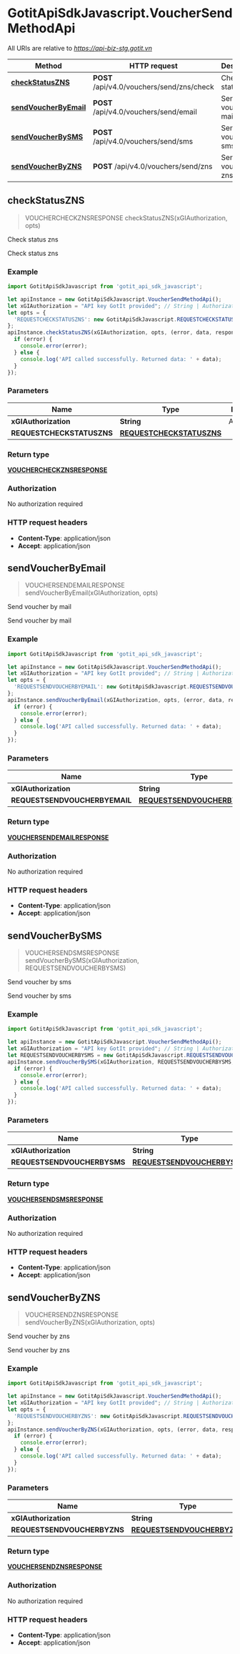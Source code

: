 # GotitApiSdkJavascript.VoucherSendMethodApi

All URIs are relative to *https://api-biz-stg.gotit.vn*

Method | HTTP request | Description
------------- | ------------- | -------------
[**checkStatusZNS**](VoucherSendMethodApi.md#checkStatusZNS) | **POST** /api/v4.0/vouchers/send/zns/check | Check status zns
[**sendVoucherByEmail**](VoucherSendMethodApi.md#sendVoucherByEmail) | **POST** /api/v4.0/vouchers/send/email | Send voucher by mail
[**sendVoucherBySMS**](VoucherSendMethodApi.md#sendVoucherBySMS) | **POST** /api/v4.0/vouchers/send/sms | Send voucher by sms
[**sendVoucherByZNS**](VoucherSendMethodApi.md#sendVoucherByZNS) | **POST** /api/v4.0/vouchers/send/zns | Send voucher by zns



## checkStatusZNS

> VOUCHERCHECKZNSRESPONSE checkStatusZNS(xGIAuthorization, opts)

Check status zns

Check status zns

### Example

```javascript
import GotitApiSdkJavascript from 'gotit_api_sdk_javascript';

let apiInstance = new GotitApiSdkJavascript.VoucherSendMethodApi();
let xGIAuthorization = "API key GotIt provided"; // String | Authorization
let opts = {
  'REQUESTCHECKSTATUSZNS': new GotitApiSdkJavascript.REQUESTCHECKSTATUSZNS() // REQUESTCHECKSTATUSZNS | 
};
apiInstance.checkStatusZNS(xGIAuthorization, opts, (error, data, response) => {
  if (error) {
    console.error(error);
  } else {
    console.log('API called successfully. Returned data: ' + data);
  }
});
```

### Parameters


Name | Type | Description  | Notes
------------- | ------------- | ------------- | -------------
 **xGIAuthorization** | **String**| Authorization | 
 **REQUESTCHECKSTATUSZNS** | [**REQUESTCHECKSTATUSZNS**](REQUESTCHECKSTATUSZNS.md)|  | [optional] 

### Return type

[**VOUCHERCHECKZNSRESPONSE**](VOUCHERCHECKZNSRESPONSE.md)

### Authorization

No authorization required

### HTTP request headers

- **Content-Type**: application/json
- **Accept**: application/json


## sendVoucherByEmail

> VOUCHERSENDEMAILRESPONSE sendVoucherByEmail(xGIAuthorization, opts)

Send voucher by mail

Send voucher by mail

### Example

```javascript
import GotitApiSdkJavascript from 'gotit_api_sdk_javascript';

let apiInstance = new GotitApiSdkJavascript.VoucherSendMethodApi();
let xGIAuthorization = "API key GotIt provided"; // String | Authorization
let opts = {
  'REQUESTSENDVOUCHERBYEMAIL': new GotitApiSdkJavascript.REQUESTSENDVOUCHERBYEMAIL() // REQUESTSENDVOUCHERBYEMAIL | 
};
apiInstance.sendVoucherByEmail(xGIAuthorization, opts, (error, data, response) => {
  if (error) {
    console.error(error);
  } else {
    console.log('API called successfully. Returned data: ' + data);
  }
});
```

### Parameters


Name | Type | Description  | Notes
------------- | ------------- | ------------- | -------------
 **xGIAuthorization** | **String**| Authorization | 
 **REQUESTSENDVOUCHERBYEMAIL** | [**REQUESTSENDVOUCHERBYEMAIL**](REQUESTSENDVOUCHERBYEMAIL.md)|  | [optional] 

### Return type

[**VOUCHERSENDEMAILRESPONSE**](VOUCHERSENDEMAILRESPONSE.md)

### Authorization

No authorization required

### HTTP request headers

- **Content-Type**: application/json
- **Accept**: application/json


## sendVoucherBySMS

> VOUCHERSENDSMSRESPONSE sendVoucherBySMS(xGIAuthorization, REQUESTSENDVOUCHERBYSMS)

Send voucher by sms

Send voucher by sms

### Example

```javascript
import GotitApiSdkJavascript from 'gotit_api_sdk_javascript';

let apiInstance = new GotitApiSdkJavascript.VoucherSendMethodApi();
let xGIAuthorization = "API key GotIt provided"; // String | Authorization
let REQUESTSENDVOUCHERBYSMS = new GotitApiSdkJavascript.REQUESTSENDVOUCHERBYSMS(); // REQUESTSENDVOUCHERBYSMS | 
apiInstance.sendVoucherBySMS(xGIAuthorization, REQUESTSENDVOUCHERBYSMS, (error, data, response) => {
  if (error) {
    console.error(error);
  } else {
    console.log('API called successfully. Returned data: ' + data);
  }
});
```

### Parameters


Name | Type | Description  | Notes
------------- | ------------- | ------------- | -------------
 **xGIAuthorization** | **String**| Authorization | 
 **REQUESTSENDVOUCHERBYSMS** | [**REQUESTSENDVOUCHERBYSMS**](REQUESTSENDVOUCHERBYSMS.md)|  | 

### Return type

[**VOUCHERSENDSMSRESPONSE**](VOUCHERSENDSMSRESPONSE.md)

### Authorization

No authorization required

### HTTP request headers

- **Content-Type**: application/json
- **Accept**: application/json


## sendVoucherByZNS

> VOUCHERSENDZNSRESPONSE sendVoucherByZNS(xGIAuthorization, opts)

Send voucher by zns

Send voucher by zns

### Example

```javascript
import GotitApiSdkJavascript from 'gotit_api_sdk_javascript';

let apiInstance = new GotitApiSdkJavascript.VoucherSendMethodApi();
let xGIAuthorization = "API key GotIt provided"; // String | Authorization
let opts = {
  'REQUESTSENDVOUCHERBYZNS': new GotitApiSdkJavascript.REQUESTSENDVOUCHERBYZNS() // REQUESTSENDVOUCHERBYZNS | 
};
apiInstance.sendVoucherByZNS(xGIAuthorization, opts, (error, data, response) => {
  if (error) {
    console.error(error);
  } else {
    console.log('API called successfully. Returned data: ' + data);
  }
});
```

### Parameters


Name | Type | Description  | Notes
------------- | ------------- | ------------- | -------------
 **xGIAuthorization** | **String**| Authorization | 
 **REQUESTSENDVOUCHERBYZNS** | [**REQUESTSENDVOUCHERBYZNS**](REQUESTSENDVOUCHERBYZNS.md)|  | [optional] 

### Return type

[**VOUCHERSENDZNSRESPONSE**](VOUCHERSENDZNSRESPONSE.md)

### Authorization

No authorization required

### HTTP request headers

- **Content-Type**: application/json
- **Accept**: application/json

